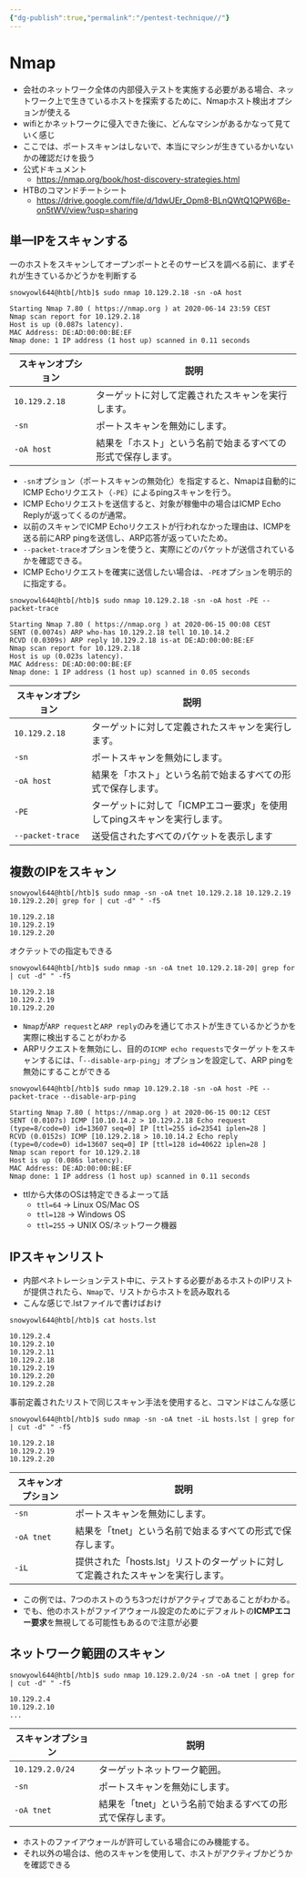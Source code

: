 ```yaml
---
{"dg-publish":true,"permalink":"/pentest-technique//"}
---
```


# Nmap
- 会社のネットワーク全体の内部侵入テストを実施する必要がある場合、ネットワーク上で生きているホストを探索するために、Nmapホスト検出オプションが使える
- wifiとかネットワークに侵入できた後に、どんなマシンがあるかなって見ていく感じ
- ここでは、ポートスキャンはしないで、本当にマシンが生きているかいないかの確認だけを扱う
- 公式ドキュメント
	- https://nmap.org/book/host-discovery-strategies.html
- HTBのコマンドチートシート
	- https://drive.google.com/file/d/1dwUEr_Opm8-BLnQWtQ1QPW6Be-on5tWV/view?usp=sharing

## 単一IPをスキャンする
一のホストをスキャンしてオープンポートとそのサービスを調べる前に、まずそれが生きているかどうかを判断する
```shell-session
snowyowl644@htb[/htb]$ sudo nmap 10.129.2.18 -sn -oA host 

Starting Nmap 7.80 ( https://nmap.org ) at 2020-06-14 23:59 CEST
Nmap scan report for 10.129.2.18
Host is up (0.087s latency).
MAC Address: DE:AD:00:00:BE:EF
Nmap done: 1 IP address (1 host up) scanned in 0.11 seconds
```

|**スキャンオプション**|**説明**|
|---|---|
|`10.129.2.18`|ターゲットに対して定義されたスキャンを実行します。|
|`-sn`|ポートスキャンを無効にします。|
|`-oA host`|結果を「ホスト」という名前で始まるすべての形式で保存します。|
- `-sn`オプション（ポートスキャンの無効化）を指定すると、Nmapは自動的にICMP Echoリクエスト（`-PE`）によるpingスキャンを行う。
- ICMP Echoリクエストを送信すると、対象が稼働中の場合はICMP Echo Replyが返ってくるのが通常。
- 以前のスキャンでICMP Echoリクエストが行われなかった理由は、ICMPを送る前にARP pingを送信し、ARP応答が返っていたため。
- `--packet-trace`オプションを使うと、実際にどのパケットが送信されているかを確認できる。
- ICMP Echoリクエストを確実に送信したい場合は、`-PE`オプションを明示的に指定する。

```shell-session
snowyowl644@htb[/htb]$ sudo nmap 10.129.2.18 -sn -oA host -PE --packet-trace 

Starting Nmap 7.80 ( https://nmap.org ) at 2020-06-15 00:08 CEST
SENT (0.0074s) ARP who-has 10.129.2.18 tell 10.10.14.2
RCVD (0.0309s) ARP reply 10.129.2.18 is-at DE:AD:00:00:BE:EF
Nmap scan report for 10.129.2.18
Host is up (0.023s latency).
MAC Address: DE:AD:00:00:BE:EF
Nmap done: 1 IP address (1 host up) scanned in 0.05 seconds
```

| **スキャンオプション**    | **説明**                                   |
| ---------------- | ---------------------------------------- |
| `10.129.2.18`    | ターゲットに対して定義されたスキャンを実行します。                |
| `-sn`            | ポートスキャンを無効にします。                          |
| `-oA host`       | 結果を「ホスト」という名前で始まるすべての形式で保存します。           |
| `-PE`            | ターゲットに対して「ICMPエコー要求」を使用してpingスキャンを実行します。 |
| `--packet-trace` | 送受信されたすべてのパケットを表示します                     |

## 複数のIPをスキャン
```shell-session
snowyowl644@htb[/htb]$ sudo nmap -sn -oA tnet 10.129.2.18 10.129.2.19 10.129.2.20| grep for | cut -d" " -f5

10.129.2.18
10.129.2.19
10.129.2.20
```
オクテットでの指定もできる
```shell-session
snowyowl644@htb[/htb]$ sudo nmap -sn -oA tnet 10.129.2.18-20| grep for | cut -d" " -f5

10.129.2.18
10.129.2.19
10.129.2.20
```

- `Nmap`が`ARP request`と`ARP reply`のみを通じてホストが生きているかどうかを実際に検出することがわかる
- ARPリクエストを無効にし、目的の`ICMP echo requests`でターゲットをスキャンするには、「`--disable-arp-ping`」オプションを設定して、ARP pingを無効にすることができる
```shell-session
snowyowl644@htb[/htb]$ sudo nmap 10.129.2.18 -sn -oA host -PE --packet-trace --disable-arp-ping 

Starting Nmap 7.80 ( https://nmap.org ) at 2020-06-15 00:12 CEST
SENT (0.0107s) ICMP [10.10.14.2 > 10.129.2.18 Echo request (type=8/code=0) id=13607 seq=0] IP [ttl=255 id=23541 iplen=28 ]
RCVD (0.0152s) ICMP [10.129.2.18 > 10.10.14.2 Echo reply (type=0/code=0) id=13607 seq=0] IP [ttl=128 id=40622 iplen=28 ]
Nmap scan report for 10.129.2.18
Host is up (0.086s latency).
MAC Address: DE:AD:00:00:BE:EF
Nmap done: 1 IP address (1 host up) scanned in 0.11 seconds
```

- ttlから大体のOSは特定できるよーって話
    - `ttl=64` → Linux OS/Mac OS
    - `ttl=128` → Windows OS
    - `ttl=255` → UNIX OS/ネットワーク機器
## IPスキャンリスト
- 内部ペネトレーションテスト中に、テストする必要があるホストのIPリストが提供されたら、`Nmap`で、リストからホストを読み取れる
- こんな感じで.lstファイルで書けばおけ
```shell-session
snowyowl644@htb[/htb]$ cat hosts.lst

10.129.2.4
10.129.2.10
10.129.2.11
10.129.2.18
10.129.2.19
10.129.2.20
10.129.2.28
```

事前定義されたリストで同じスキャン手法を使用すると、コマンドはこんな感じ
```shell-session
snowyowl644@htb[/htb]$ sudo nmap -sn -oA tnet -iL hosts.lst | grep for | cut -d" " -f5

10.129.2.18
10.129.2.19
10.129.2.20
```

| **スキャンオプション** | **説明**                                        |
| ------------- | --------------------------------------------- |
| `-sn`         | ポートスキャンを無効にします。                               |
| `-oA tnet`    | 結果を「tnet」という名前で始まるすべての形式で保存します。               |
| `-iL`         | 提供された「hosts.lst」リストのターゲットに対して定義されたスキャンを実行します。 |

- この例では、7つのホストのうち3つだけがアクティブであることがわかる。
- でも、他のホストがファイアウォール設定のためにデフォルトの**ICMPエコー要求**を無視してる可能性もあるので注意が必要


## ネットワーク範囲のスキャン
```shell-session
snowyowl644@htb[/htb]$ sudo nmap 10.129.2.0/24 -sn -oA tnet | grep for | cut -d" " -f5

10.129.2.4
10.129.2.10
...
```

| **スキャンオプション**   | **説明**                          |
| --------------- | ------------------------------- |
| `10.129.2.0/24` | ターゲットネットワーク範囲。                  |
| `-sn`           | ポートスキャンを無効にします。                 |
| `-oA tnet`      | 結果を「tnet」という名前で始まるすべての形式で保存します。 |

- ホストのファイアウォールが許可している場合にのみ機能する。
- それ以外の場合は、他のスキャンを使用して、ホストがアクティブかどうかを確認できる

